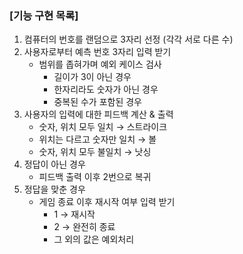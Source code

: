 ### [기능 구현 목록]

1. 컴퓨터의 번호를 랜덤으로 3자리 선정 (각각 서로 다른 수)
2. 사용자로부터 예측 번호 3자리 입력 받기
    - 범위를 좁혀가며 예외 케이스 검사
        - 길이가 3이 아닌 경우
        - 한자리라도 숫자가 아닌 경우
        - 중복된 수가 포함된 경우
3. 사용자의 입력에 대한 피드백 계산 & 출력
    - 숫자, 위치 모두 일치 → 스트라이크
    - 위치는 다르고 숫자만 일치 → 볼
    - 숫자, 위치 모두 불일치 → 낫싱
4. 정답이 아닌 경우
    - 피드백 출력 이후 2번으로 복귀
5. 정답을 맞춘 경우
    - 게임 종료 이후 재시작 여부 입력 받기
        - 1 → 재시작
        - 2 → 완전히 종료
        - 그 외의 값은 예외처리